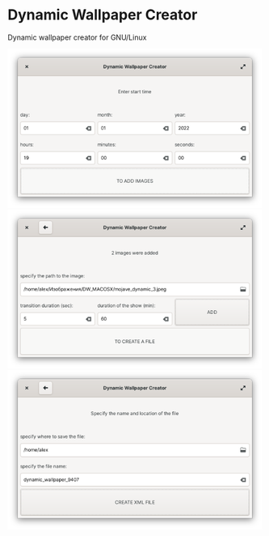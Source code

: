 # Dynamic Wallpaper Creator
Dynamic wallpaper creator for GNU/Linux

![screenshot.png](/data/s1.png)
![screenshot.png](/data/s2.png)
![screenshot.png](/data/s3.png)
